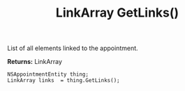 ﻿---
uid: crmscript_ref_NSAppointmentEntity_GetLinks
title: LinkArray GetLinks()
intellisense: NSAppointmentEntity.GetLinks
keywords: NSAppointmentEntity, GetLinks
so.topic: reference
---

List of all elements linked to the appointment.

**Returns:** LinkArray


```crmscript
NSAppointmentEntity thing;
LinkArray links  = thing.GetLinks();
```


